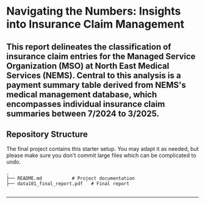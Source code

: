 # Navigating the Numbers: Insights into Insurance Claim Management
This report delineates the classification of insurance claim entries for the Managed Service Organization (MSO) at North East Medical Services (NEMS). Central to this analysis is a payment summary table derived from NEMS's medical management database, which encompasses individual insurance claim summaries between 7/2024 to 3/2025.
---

## Repository Structure

The final project contains this starter setup. You may adapt it as needed, but please make sure you don't commit large files which can be complicated to undo.

```
.
├── README.md           # Project documentation
├── data101_final_report.pdf   # Final report


```

---
